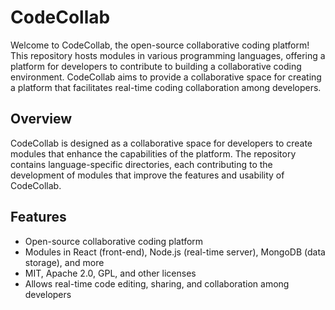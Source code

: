 # CodeCollab

Welcome to CodeCollab, the open-source collaborative coding platform! This repository hosts modules in various programming languages, offering a platform for developers to contribute to building a collaborative coding environment. CodeCollab aims to provide a collaborative space for creating a platform that facilitates real-time coding collaboration among developers.

## Overview

CodeCollab is designed as a collaborative space for developers to create modules that enhance the capabilities of the platform. The repository contains language-specific directories, each contributing to the development of modules that improve the features and usability of CodeCollab.

## Features

- Open-source collaborative coding platform
- Modules in React (front-end), Node.js (real-time server), MongoDB (data storage), and more
- MIT, Apache 2.0, GPL, and other licenses
- Allows real-time code editing, sharing, and collaboration among developers
